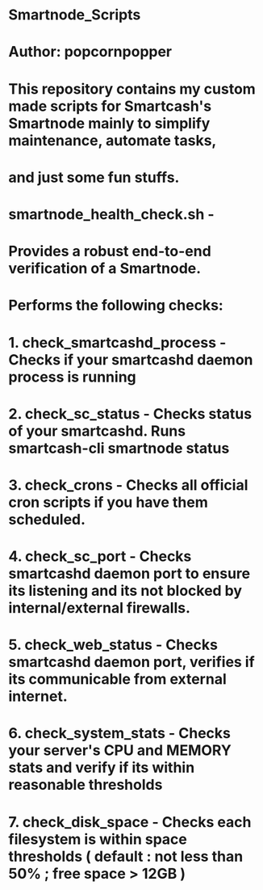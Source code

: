 # Smartnode_Scripts
# Author: popcornpopper
#
#     This repository contains my custom made scripts for Smartcash's Smartnode mainly to simplify maintenance, automate tasks,
#   and just some fun stuffs.
#
#   smartnode_health_check.sh - 
#        Provides a robust end-to-end verification of a Smartnode. 
#        Performs the following checks:
#         1. check_smartcashd_process - Checks if your smartcashd daemon process is running
#         2. check_sc_status - Checks status of your smartcashd. Runs smartcash-cli smartnode status
#         3. check_crons - Checks all official cron scripts if you have them scheduled.
#         4. check_sc_port - Checks smartcashd daemon port to ensure its listening and its not blocked by internal/external firewalls. 
#         5. check_web_status - Checks smartcashd daemon port, verifies if its communicable from external internet.
#         6. check_system_stats - Checks your server's CPU and MEMORY stats and verify if its within reasonable thresholds
#         7. check_disk_space - Checks each filesystem is within space thresholds ( default : not less than 50% ; free space > 12GB )
